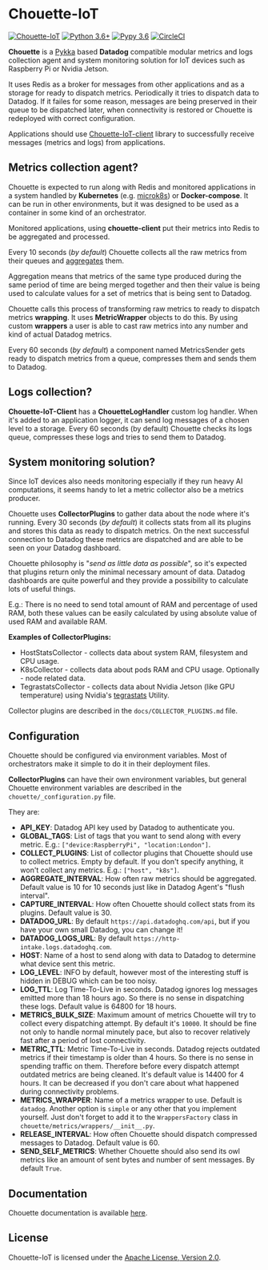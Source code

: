 # Chouette-IoT

[![Chouette-IoT](https://img.shields.io/badge/version-0.0.2-blue.svg)](https://github.com/akatashev/chouette-iot)
[![Python 3.6+](https://img.shields.io/badge/python-3.6+-blue.svg)](https://www.python.org/)
[![Pypy 3.6](https://img.shields.io/badge/pypy-3.6-blue.svg)](https://www.pypy.org/)
[![CircleCI](https://circleci.com/gh/akatashev/chouette-iot/tree/dev.svg?style=svg)](https://app.circleci.com/pipelines/github/akatashev/chouette-iot)


**Chouette** is a [Pykka](https://www.pykka.org/) based **Datadog** compatible modular metrics and logs collection agent and system monitoring solution for IoT devices such as Raspberry Pi or Nvidia Jetson.

It uses Redis as a broker for messages from other applications and as a storage for ready to dispatch metrics. Periodically it tries to dispatch data to Datadog. If it failes for some reason, messages are being preserved in their queue to be dispatched later, when connectivity is restored or Chouette is redeployed with correct configuration.

Applications should use [Chouette-IoT-client](https://github.com/akatashev/chouette-iot-client) library to successfully receive messages (metrics and logs) from applications.

## Metrics collection agent?

Chouette is expected to run along with Redis and monitored applications in a system handled by **Kubernetes** (e.g. [microk8s](https://microk8s.io/)) or **Docker-compose**. It can be run in other environments, but it was designed to be used as a container in some kind of an orchestrator.

Monitored applications, using **chouette-client** put their metrics into Redis to be aggregated and processed.

Every 10 seconds (*by default*) Chouette collects all the raw metrics from their queues and [aggregates](https://docs.datadoghq.com/developers/dogstatsd/data_aggregation/) them.

Aggregation means that metrics of the same type produced during the same period of time are being merged together and then their value is being used to calculate values for a set of metrics that is being sent to Datadog.

Chouette calls this process of transforming raw metrics to ready to dispatch metrics **wrapping**. It uses **MetricWrapper** objects to do this. By using custom **wrappers** a user is able to cast raw metrics into any number and kind of actual Datadog metrics.

Every 60 seconds (*by default*) a component named MetricsSender gets ready to dispatch metrics from a queue, compresses them and sends them to Datadog.

## Logs collection?

**Chouette-IoT-Client** has a **ChouetteLogHandler** custom log handler. When it's added to an application logger, it can send log messages of a chosen level to a storage. Every 60 seconds (by default) Chouette checks its logs queue, compresses these logs and tries to send them to Datadog.

## System monitoring solution?

Since IoT devices also needs monitoring especially if they run heavy AI computations, it seems handy to let a metric collector also be a metrics producer.

Chouette uses **CollectorPlugins** to gather data about the node where it's running. Every 30 seconds (*by default*) it collects stats from all its plugins and stores this data as ready to dispatch metrics. On the next successful connection to Datadog these metrics are dispatched and are able to be seen on your Datadog dashboard.

Chouette philosophy is "*send as little data as possible*", so it's expected that plugins return only the minimal necessary amount of data.  Datadog dashboards are quite powerful and they provide a possibility to calculate lots of useful things. 

E.g.: There is no need to send total amount of RAM and percentage of used RAM, both these values can be easily calculated by using absolute value of used RAM and available RAM.

**Examples of CollectorPlugins:**
* HostStatsCollector - collects data about system RAM, filesystem and CPU usage.
* K8sCollector - collects data about pods RAM and CPU usage. Optionally - node related data.
* TegrastatsCollector - collects data about Nvidia Jetson (like GPU temperature) using Nvidia's [tegrastats](https://docs.nvidia.com/jetson/l4t/index.html#page/Tegra%2520Linux%2520Driver%2520Package%2520Development%2520Guide%2FAppendixTegraStats.html%23) Utility.

Collector plugins are described in the `docs/COLLECTOR_PLUGINS.md` file.

## Configuration

Chouette should be configured via environment variables. Most of orchestrators make it simple to do it in their deployment files.

**CollectorPlugins** can have their own environment variables, but general Chouette environment variables are described in the `chouette/_configuration.py` file.

They are:
* **API_KEY**: Datadog API key used by Datadog to authenticate you. 
* **GLOBAL_TAGS**: List of tags that you want to send along with every metric. E.g.: `["device:RaspberryPi", "location:London"]`.
* **COLLECT_PLUGINS**: List of collector plugins that Chouette should use to collect metrics. Empty by default. If you don't specify anything, it won't collect any metrics. E.g.: `["host", "k8s"]`.
* **AGGREGATE_INTERVAL**: How often raw metrics should be aggregated. Default value is 10 for 10 seconds just like in Datadog Agent's "flush interval".
* **CAPTURE_INTERVAL**: How often Chouette should collect stats from its plugins. Default value is 30.
* **DATADOG_URL**: By default `https://api.datadoghq.com/api`, but if you have your own small Datadog, you can change it!
* **DATADOG_LOGS_URL**: By default `https://http-intake.logs.datadoghq.com`. 
* **HOST**: Name of a host to send along with data to Datadog to determine what device sent this metric.
* **LOG_LEVEL**: INFO by default, however most of the interesting stuff is hidden in DEBUG which can be too noisy.
* **LOG_TTL**: Log Time-To-Live in seconds. Datadog ignores log messages emitted more than 18 hours ago. So there is no sense in dispatching these logs. Default value is 64800 for 18 hours. 
* **METRICS_BULK_SIZE**: Maximum amount of metrics Chouette will try to collect every dispatching attempt. By default it's `10000`. It should be fine not only to handle normal minutely pace, but also to recover relatively fast after a period of lost connectivity.
* **METRIC_TTL**: Metric Time-To-Live in seconds. Datadog rejects outdated metrics if their timestamp is older than 4 hours. So there is no sense in spending traffic on them. Therefore before every dispatch attempt outdated metrics are being cleaned. It's default value is 14400 for 4 hours. It can be decreased if you don't care about what happened during connectivity problems.
* **METRICS_WRAPPER**: Name of a metrics wrapper to use. Default is `datadog`. Another option is `simple` or any other that you implement yourself. Just don't forget to add it to the `WrappersFactory` class in `chouette/metrics/wrappers/__init__.py`.
* **RELEASE_INTERVAL**: How often Chouette should dispatch compressed messages to Datadog. Default value is 60.
* **SEND_SELF_METRICS**: Whether Chouette should also send its owl metrics like an amount of sent bytes and number of sent messages. By default `True`.

## Documentation

Chouette documentation is available [here](https://github.com/akatashev/chouette-iot/tree/dev/docs).

## License
Chouette-IoT is licensed under the [Apache License, Version 2.0](https://www.apache.org/licenses/LICENSE-2.0).